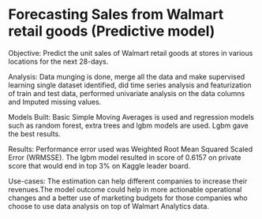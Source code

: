 # Forecasting Sales from Walmart retail goods (Predictive model)

Objective: Predict the unit sales of Walmart retail goods at stores in various locations for the next 28-days.   

Analysis: Data munging is done, merge all the data and make supervised learning single dataset identified, did time series analysis and featurization of train and test data, performed univariate analysis on the data columns and Imputed missing values.         

Models Built: Basic Simple Moving Averages is used and regression models such as random forest, extra trees and lgbm models are used. Lgbm gave the best results.  

Results: Performance error used was Weighted Root Mean Squared Scaled Error (WRMSSE). The lgbm model resulted in score of 0.6157 on private score that would end in top 3% on Kaggle leader board.   

Use-cases: The estimation can help different companies to increase their revenues.The model outcome could help in more actionable operational changes and a better use of marketing budgets for those companies who choose to use data analysis on top of Walmart Analytics data.      


